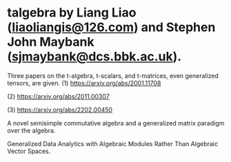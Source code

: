 # talgebra by Liang Liao (liaoliangis@126.com) and Stephen John Maybank (sjmaybank@dcs.bbk.ac.uk). 
Three papers on the t-algebra, t-scalars, and t-matrices, even generalized tensors, are given. 
(1) https://arxiv.org/abs/2001.11708

(2) https://arxiv.org/abs/2011.00307

(3) https://arxiv.org/abs/2202.00450

A novel semisimple commutative algebra and a generalized matrix paradigm over the algebra.  

Generalized Data Analytics with Algebraic Modules Rather Than Algebraic Vector Spaces.   
